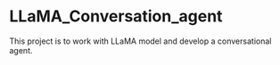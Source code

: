 # LLaMA_Conversation_agent
This project is to work with LLaMA model and develop a conversational agent. 
